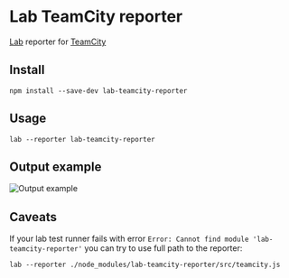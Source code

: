 # Lab TeamCity reporter

[Lab](https://github.com/hapijs/lab) reporter for [TeamCity](https://www.jetbrains.com/teamcity/)

## Install

```npm install --save-dev lab-teamcity-reporter```

## Usage

```lab --reporter lab-teamcity-reporter```

## Output example

![Output example](http://antip.in/f/ycan6.png)

## Caveats

If your lab test runner fails with error ```Error: Cannot find module 'lab-teamcity-reporter'``` you can try to use full path to the reporter:

```lab --reporter ./node_modules/lab-teamcity-reporter/src/teamcity.js```
